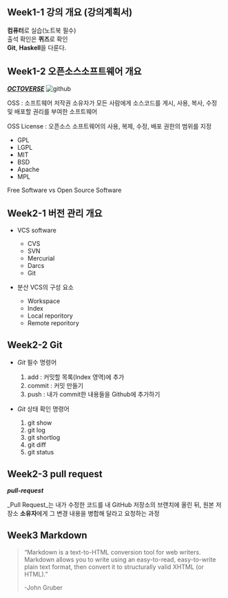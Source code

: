 ## Week1-1 강의 개요 (강의계획서)

**컴퓨터**로 실습(노트북 필수)  
출석 확인은 **퀴즈**로 확인  
**Git**, **Haskell**을 다룬다.

## Week1-2 오픈소스소프트웨어 개요
**_[OCTOVERSE](https://octoverse.github.com/)_**
![github](https://upload.wikimedia.org/wikipedia/commons/thumb/9/95/Font_Awesome_5_brands_github.svg/500px-Font_Awesome_5_brands_github.svg.png)

OSS : 소프트웨어 저작권 소유자가 모든 사람에게 소스코드를 게시, 사용, 복사, 수정 및 배포할 권리를 부여한 소프트웨어

OSS License : 오픈소스 소프트웨어의 사용, 복제, 수정, 배포 권한의 범위를 지정
 * GPL
 * LGPL
 * MIT
 * BSD
 * Apache
 * MPL

Free Software vs Open Source Software

## Week2-1 버전 관리 개요
* VCS software
  * CVS
  * SVN
  * Mercurial
  * Darcs
  * Git

* 분산 VCS의 구성 요소
  * Workspace  
  * Index  
  * Local reporitory
  * Remote reporitory

## Week2-2 Git
* _Git_ 필수 명령어
  1. add : 커밋할 목록(Index 영역)에 추가
  2. commit : 커밋 만들기
  3. push : 내가 commit한 내용들을 Github에 추가하기

* _Git_ 상태 확인 명령어
  1. git show
  2. git log
  3. git shortlog
  4. git diff
  5. git status

## Week2-3 pull request

**_pull-request_**

_Pull Request_는 내가 수정한 코드를 내 GitHub 저장소의 브랜치에 올린 뒤, 원본 저장소 **소유자**에게 그 변경 내용을 병합해 달라고 요청하는 과정

## Week3 Markdown
>“Markdown is a text-to-HTML conversion tool for web writers. Markdown allows you to write using an easy-to-read, easy-to-write plain text format, then convert it to structurally valid XHTML (or HTML).”
>
>-John Gruber